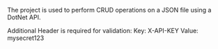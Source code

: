 The project is used to perform CRUD operations on a JSON file using a DotNet API.

Additional Header is required for validation: 
Key: X-API-KEY
Value: mysecret123
